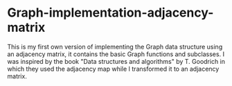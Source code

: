 # Graph-implementation-adjacency-matrix
This is my first own version of implementing the Graph data structure using an adjacency matrix, it contains the basic Graph functions and subclasses. I was inspired by the book "Data structures and algorithms" by T. Goodrich in which they used the adjacency map while I transformed it to an adjacency matrix.
